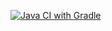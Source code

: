 [![Java CI with Gradle](https://github.com/Karina090909/card/actions/workflows/gradle.yml/badge.svg)](https://github.com/Karina090909/card/actions/workflows/gradle.yml)